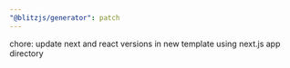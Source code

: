 ```yaml
---
"@blitzjs/generator": patch
---
```


chore: update next and react versions in new template using next.js app directory 
